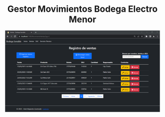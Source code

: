<h1 align="center">Gestor Movimientos Bodega Electro Menor</h1>

<img src="./MovimientosBodegaSensible/Docs/Captura.png">

